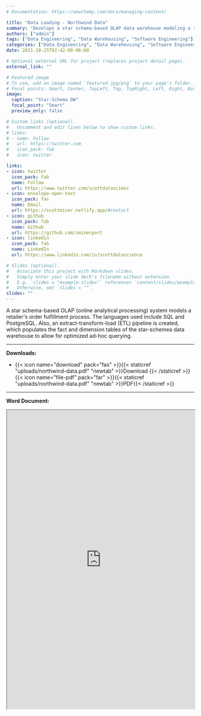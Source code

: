 ```yaml
---
# Documentation: https://wowchemy.com/docs/managing-content/

title: "Data Loading - Northwind Data"
summary: "Develops a star schema-based OLAP data warehouse modeling a retailer's order fullfillment process"
authors: ["admin"]
tags: ["Data Engineering", "Data Warehousing", "Software Engineering"]
categories: ["Data Engineering", "Data Warehousing", "Software Engineering"]
date: 2021-10-25T02:42:00-06:00

# Optional external URL for project (replaces project detail page).
external_link: ""

# Featured image
# To use, add an image named `featured.jpg/png` to your page's folder.
# Focal points: Smart, Center, TopLeft, Top, TopRight, Left, Right, BottomLeft, Bottom, BottomRight.
image:
  caption: "Star-Schema DW"
  focal_point: "Smart"
  preview_only: false

# Custom links (optional).
#   Uncomment and edit lines below to show custom links.
# links:
# - name: Follow
#   url: https://twitter.com
#   icon_pack: fab
#   icon: twitter

links:
- icon: twitter
  icon_pack: fab
  name: Follow
  url: https://www.twitter.com/scottdatascienc
- icon: envelope-open-text
  icon_pack: fas
  name: Email
  url: https://scottminer.netlify.app/#contact
- icon: github
  icon_pack: fab
  name: Github
  url: https://github.com/sminerport
- icon: linkedin
  icon_pack: fab
  name: LinkedIn
  url: https://www.linkedin.com/in/scottdatascience

# Slides (optional).
#   Associate this project with Markdown slides.
#   Simply enter your slide deck's filename without extension.
#   E.g. `slides = "example-slides"` references `content/slides/example-slides.md`.
#   Otherwise, set `slides = ""`.
slides: ""
---
```

A star schema-based OLAP (online analytical processing) system models a retailer's order fulfillment process. The languages used include SQL and PostgreSQL. Also, an extract-transform-load (ETL) pipeline is created, which populates the fact and dimension tables of the star-schemea data warehouse to allow for optimized ad-hoc querying.

<hr/>

**Downloads:**

<ul>
	<li>{{< icon name="download" pack="fas" >}}{{< staticref "uploads/northwind-data.pdf" "newtab" >}}Download {{< /staticref >}}{{< icon name="file-pdf" pack="far" >}}{{< staticref "uploads/northwind-data.pdf" "newtab" >}}PDF{{< /staticref >}}</li>
</ul>
<hr/>

**Word Document:**

<iframe src="https://onedrive.live.com/embed?cid=5B8EDCFD5CE8D99E&resid=5B8EDCFD5CE8D99E%21204276&authkey=AMpTmvyF-7I_zHM&em=2" width="100%" height="800" frameborder="1" scrolling="yes"></iframe>

